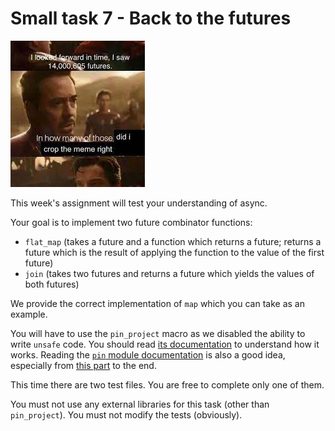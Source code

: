 # Small task 7 - Back to the futures

![](meme.jpg)

This week's assignment will test your understanding of async.

Your goal is to implement two future combinator functions:
- `flat_map` (takes a future and a function which returns a future; returns a future which is the result of applying the function to the value of the first future)
- `join` (takes two futures and returns a future which yields the values of both futures)

We provide the correct implementation of `map` which you can take as an example.

You will have to use the `pin_project` macro as we disabled the ability to write `unsafe` code. You should read [its documentation](https://docs.rs/pin-project/latest/pin_project/index.html) to understand how it works. Reading the [`pin` module documentation](https://doc.rust-lang.org/nightly/core/pin/index.html#) is also a good idea, especially from [this part](https://doc.rust-lang.org/nightly/core/pin/index.html#projections-and-structural-pinning) to the end.

This time there are two test files. You are free to complete only one of them.

You must not use any external libraries for this task (other than `pin_project`).
You must not modify the tests (obviously).
